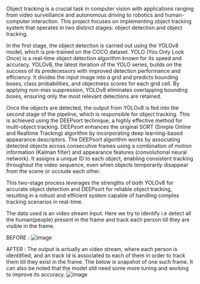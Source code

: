 Object tracking is a crucial task in computer vision with applications ranging from video surveillance and autonomous driving to robotics and human-computer interaction. This project focuses on implementing object tracking system that operates in two distinct stages: object detection and object tracking. 

In the first stage, the object detection is carried out using the YOLOv8 model, which is pre-trained on the COCO dataset. YOLO (You Only Look Once) is a real-time object detection algorithm known for its speed and accuracy. YOLOv8, the latest iteration of the YOLO series, builds on the success of its predecessors with improved detection performance and efficiency. It divides the input image into a grid and predicts bounding boxes, class probabilities, and objectness scores for each grid cell. By applying non-max suppression, YOLOv8 eliminates overlapping bounding boxes, ensuring only the most relevant detections are retained.

Once the objects are detected, the output from YOLOv8 is fed into the second stage of the pipeline, which is responsible for object tracking. This is achieved using the DEEPsort technique, a highly effective method for multi-object tracking. DEEPsort enhances the original SORT (Simple Online and Realtime Tracking) algorithm by incorporating deep learning-based appearance descriptors. The DEEPsort algorithm works by associating detected objects across consecutive frames using a combination of motion information (Kalman filter) and appearance features (convolutional neural network). It assigns a unique ID to each object, enabling consistent tracking throughout the video sequence, even when objects temporarily disappear from the scene or occlude each other.

This two-stage process leverages the strengths of both YOLOv8 for accurate object detection and DEEPsort for reliable object tracking, resulting in a robust and efficient system capable of handling complex tracking scenarios in real-time.

The data used is an video stream input. Here we try to identify i.e detect all the human(people) present in the frame and track each person till they are visible in the frame.

BEFORE :
![image](https://github.com/user-attachments/assets/85422a0e-e58d-4739-8879-f3d43f6f00aa)


AFTER : The output is actually an video stream, where each person is identitfied, and an track Id is associated to each of them in order to track them till they exist in the frame. The below is snapshot of one such frame. It can also be noted that the model still need some more tuning and working to improve its accuracy.
![image](https://github.com/user-attachments/assets/363883f1-08f3-40a3-b59e-46d8e3bcca7e)


